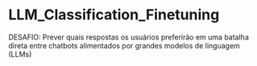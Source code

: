 # LLM_Classification_Finetuning
DESAFIO: Prever quais respostas os usuários preferirão em uma batalha direta entre chatbots alimentados por grandes modelos de linguagem (LLMs)
